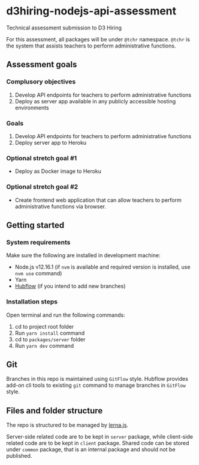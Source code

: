 # d3hiring-nodejs-api-assessment
Technical assessment submission to D3 Hiring

For this assessment, all packages will be under `@tchr` namespace. `@tchr` is the system that assists teachers to perform administrative functions.

## Assessment goals

### Complusory objectives

1. Develop API endpoints for teachers to perform administrative functions
2. Deploy as server app available in any publicly accessible hosting environments

### Goals

1. Develop API endpoints for teachers to perform administrative functions
2. Deploy server app to Heroku

### Optional stretch goal #1

- Deploy as Docker image to Heroku

### Optional stretch goal #2

- Create frontend web application that can allow teachers to perform administrative functions via browser.

## Getting started

### System requirements

Make sure the following are installed in development machine:

- Node.js v12.16.1 (if `nvm` is available and required version is installed, use `nvm use` command)
- Yarn
- [Hubflow](https://datasift.github.io/gitflow/TheHubFlowTools.html) (if you intend to add new branches)

### Installation steps

Open terminal and run the following commands:

1. cd to project root folder
2. Run `yarn install` command
3. cd to `packages/server` folder
4. Run `yarn dev` command

## Git

Branches in this repo is maintained using `GitFlow` style. Hubflow provides add-on cli tools to existing `git` command to manage branches in `GitFlow` style.

## Files and folder structure

The repo is structured to be managed by [lerna.js](https://lerna.js.org/).

Server-side related code are to be kept in `server` package, while client-side related code are to be kept in `client` package. Shared code can be stored under `common` package, that is an internal package and should not be published.
